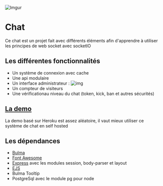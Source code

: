 
![Imgur](https://i.imgur.com/7r6MmwR.png)

# Chat
Ce chat est un projet fait avec différents éléments afin d'apprendre à utiliser les principes de web socket avec socketIO

## Les différentes fonctionnalités

 - Un système de connexion avec cache
 - Une api modulaire
 - Un interface administrateur :
 ![img](https://i.imgur.com/9oCCZja.png)
 - Un compteur de visiteurs
 - Une vérificationau niveau du chat (token, kick, ban et autres sécurités)

## [La demo](https://chat-socketio-faustin.herokuapp.com/)
La demo basé sur Heroku est assez aléatoire, il vaut mieux utiliser ce système de chat en self hosted

## Les dépendances

* [Bulma](https://bulma.io)
* [Font Awesome](https://fontawesome.com)
* [Express](https://expressjs.com/fr/) avec les modules session, body-parser et layout
* [EJS](https://ejs.co)
* Bulma Tooltip
* PostgreSql avec le module pg pour node

